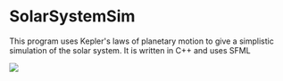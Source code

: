 # SolarSystemSim

This program uses Kepler's laws of planetary motion to give a simplistic simulation of the solar system.
It is written in C++ and uses SFML

![](http://imgur.com/a/YMlT5)
